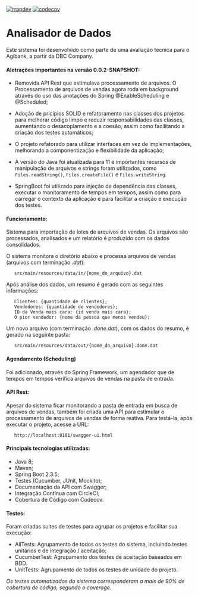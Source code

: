 [![rrapdev](https://circleci.com/gh/rrapdev/analisador-de-dados.svg?style=shield)](https://codecov.io/gh/rrapdev/analisador-de-dados) [![codecov](https://codecov.io/gh/rrapdev/analisador-de-dados/branch/main/graph/badge.svg?token=NT4GgfHsFN)](https://codecov.io/gh/rrapdev/analisador-de-dados)

# Analisador de Dados
Este sistema foi desenvolvido como parte de uma avaliação técnica para o Agibank, a partir da DBC Company.

#### Aletrações importantes na versão 0.0.2-SNAPSHOT:

 * Removida API Rest que estimulava processamento de arquivos. O Processamento de arquivos de vendas agora roda em 
 background através do uso das anotações do Spring @EnableScheduling e @Scheduled;
 
 * Adoção de pricípios SOLID e refatoramento nas classes dos projetos para melhorar código limpo e reduzir 
 responsabilidades das classes, aumentando
  o desacoplamento e a coesão, assim como facilitando a criação dos testes automáticos;
  
 * O projeto refatorado para utilizar interfaces em vez de implementações, melhorando a componentização e flexibilidade
 da aplicação;
 
 * A versão do Java foi atualizada para 11 e importantes recursos de manipulação de arquivos e strings foram utilizados, como 
 `Files.readString()`, `Files.createFile()` e `Files.writeString`.
 
 * SpringBoot foi utilizado para injeção de dependência das classes, executar o monitoramento de tempos em tempos, 
 assim como para carregar o contexto da aplicação e para facilitar a criação e execução dos testes.

#### Funcionamento:
Sistema para importação de lotes de arquivos de vendas. Os arquivos são processados, analisados e um relatório é
produzido com os dados consolidados.

O sistema monitora o diretório abaixo e processa arquivos de vendas (arquivos com 
terminação *.dat*):

```
   src/main/resources/data/in/{nome_do_arquivo}.dat
```

Após análise dos dados, um resumo é gerado com as seguintes informações:

```
   Clientes: {quantidade de clientes};
   Vendedores: {quantidade de vendedores};
   ID da Venda mais cara: {id venda mais cara};
   O pior vendedor: {nome da pessoa que menos vendeu};
```

Um novo arquivo (com terminação *.done.dat*), com os dados do resumo, é gerado na seguinte pasta:

```
   src/main/resources/data/out/{nome_do_arquivo}.done.dat
```

#### Agendamento (Scheduling)
Foi adicionado, através do Spring Framework, um agendador que de tempos em tempos verifica arquivos de vendas na pasta de 
entrada.

#### API Rest:
Apesar do sistema ficar monitorando a pasta de entrada em busca de arquivos de vendas, também foi criada uma API para
estimular o processamento de arquivos de vendas de forma reativa. Para testá-la, após executar o projeto, acesse a URL:

```
   http://localhost:8181/swagger-ui.html
```

#### Principais tecnologias utilizadas:

 * Java 8;
 * Maven;
 * Spring Boot 2.3.5;
 * Testes (Cucumber, JUnit, Mockito);
 * Documentação da API com Swagger;
 * Integração Contínua com CircleCI;
 * Cobertura de Código com Codecov.
 
 #### Testes:
 
Foram criadas suites de testes para agrupar os projetos e facilitar sua execução:
 
  * AllTests: Agrupamento de todos os testes do sistema, incluindo testes unitários e de integração / aceitação;
  * CucumberTest: Agrupamento dos testes de aceitação baseados em BDD.
  * UnitTests: Agrupamento de todos os testes de unidade do projeto.
  
  *Os testes automatizados do sistema corresponderam a mais de 90% de cobertura de código, 
  segundo o coverage.*
